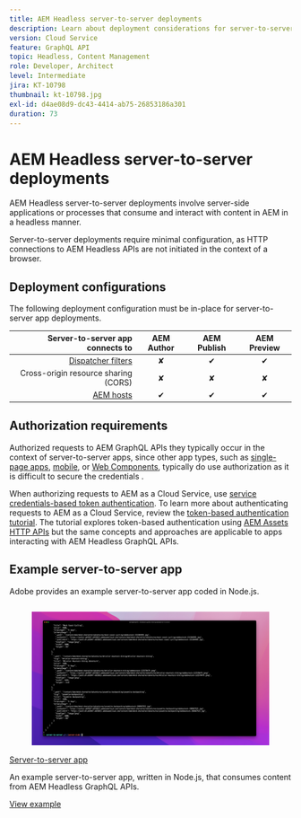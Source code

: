 ```yaml
---
title: AEM Headless server-to-server deployments
description: Learn about deployment considerations for server-to-server AEM Headless deployments.
version: Cloud Service
feature: GraphQL API
topic: Headless, Content Management
role: Developer, Architect
level: Intermediate
jira: KT-10798
thumbnail: kt-10798.jpg
exl-id: d4ae08d9-dc43-4414-ab75-26853186a301
duration: 73
---
```

# AEM Headless server-to-server deployments

AEM Headless server-to-server deployments involve server-side applications or processes that consume and interact with content in AEM in a headless manner.

Server-to-server deployments require minimal configuration, as HTTP connections to AEM Headless APIs are not initiated in the context of a browser.

## Deployment configurations

The following deployment configuration must be in-place for server-to-server app deployments.

| Server-to-server app connects to                               | AEM Author | AEM Publish | AEM Preview |
|---------------------------------------------------------------:|:----------:|:-----------:|:-----------:|
| [Dispatcher filters](./configurations/dispatcher-filters.md)   | &#10008;   | &#10004;    | &#10004;    |
| Cross-origin resource sharing (CORS)                           | &#10008;   | &#10008;    | &#10008;    |
| [AEM hosts](./configurations/aem-hosts.md)                     | &#10004;   | &#10004;    | &#10004;    |

## Authorization requirements

Authorized requests to AEM GraphQL APIs they typically occur in the context of server-to-server apps, since other app types, such as [single-page apps](./spa.md), [mobile](./mobile.md), or [Web Components](./web-component.md), typically do use authorization as it is difficult to secure the credentials . 
 
When authorizing requests to AEM as a Cloud Service, use [service credentials-based token authentication](https://experienceleague.adobe.com/docs/experience-manager-cloud-service/content/implementing/developing/generating-access-tokens-for-server-side-apis.html). To learn more about authenticating requests to AEM as a Cloud Service, review the [token-based authentication tutorial](https://experienceleague.adobe.com/docs/experience-manager-learn/getting-started-with-aem-headless/authentication/overview.html). The tutorial explores token-based authentication using [AEM Assets HTTP APIs](https://experienceleague.adobe.com/docs/experience-manager-cloud-service/content/assets/admin/mac-api-assets.html) but the same concepts and approaches are applicable to apps interacting with AEM Headless GraphQL APIs.

## Example server-to-server app

Adobe provides an example server-to-server app coded in Node.js.

<div class="columns is-multiline">
    <!-- Server-to-server app -->
    <div class="column is-half-tablet is-half-desktop is-one-third-widescreen" aria-label="Server-to-server app" tabindex="0">
       <div class="card">
           <div class="card-image">
               <figure class="image is-16by9">
                   <a href="../example-apps/server-to-server-app.md" title="Server-to-server app" tabindex="-1">
                       <img class="is-bordered-r-small" src="../example-apps/assets/server-to-server-app/server-to-server-card.png" alt="Server-to-server app">
                   </a>
               </figure>
           </div>
           <div class="card-content is-padded-small">
               <div class="content">
                   <p class="headline is-size-6 has-text-weight-bold"><a href="../example-apps/server-to-server-app.md" title="Server-to-server app">Server-to-server app</a></p>
                   <p class="is-size-6">An example server-to-server app, written in Node.js, that consumes content from AEM Headless GraphQL APIs.</p>
                   <a href="../example-apps/server-to-server-app.md" class="spectrum-Button spectrum-Button--outline spectrum-Button--primary spectrum-Button--sizeM">
                       <span class="spectrum-Button-label has-no-wrap has-text-weight-bold">View example</span>
                   </a>
               </div>
           </div>
       </div>
    </div>
</div>
